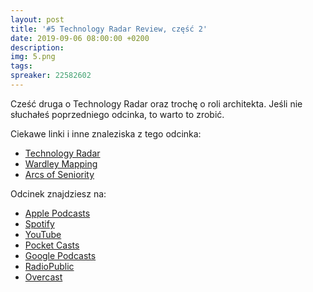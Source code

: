 ```yaml
---
layout: post
title: '#5 Technology Radar Review, część 2'
date: 2019-09-06 08:00:00 +0200
description: 
img: 5.png
tags: 
spreaker: 22582602
---
```

Cześć druga o Technology Radar oraz trochę o roli architekta. Jeśli nie słuchałeś poprzedniego odcinka, to warto to zrobić.

Ciekawe linki i inne znaleziska z tego odcinka:

- [Technology Radar](https://www.thoughtworks.com/radar)
- [Wardley Mapping](https://learnwardleymapping.com/)
- [Arcs of Seniority](https://www.stevanpopovic.com/arcs-of-seniority/)

Odcinek znajdziesz na:

- [Apple Podcasts](https://podcasts.apple.com/pl/podcast/technology-radar-review-cz%C4%99%C5%9B%C4%87-2/id1477067604?i=1000449593578&l=pl)
- [Spotify](https://open.spotify.com/episode/22Q22rdsdpinlVYp2yCYNd)
- [YouTube](https://www.youtube.com/watch?v=X3qKN8EX1Dc)
- [Pocket Casts](https://pca.st/16k1)
- [Google Podcasts](https://podcasts.google.com/?feed=aHR0cHM6Ly9hbmNob3IuZm0vcy84NzIwMTBjL3BvZGNhc3QvcnNz&episode=YzhmNjkxYmQtM2JlNC1iNzI0LTNjNzQtZDA4MDhhMjRlMmIy)
- [RadioPublic](https://radiopublic.com/patoarchitekci-6BJROa/ep/s1!df2b3)
- [Overcast](https://overcast.fm/+Tnua2PHtM)
